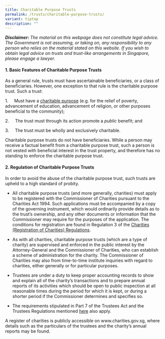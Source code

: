 ```yaml
---
title: Charitable Purpose Trusts
permalink: /trusts/charitable-purpose-trusts/
variant: tiptap
description: ""
---
```

<p><strong><em>Disclaimer: </em></strong><em>The material on this webpage does not constitute legal advice. The Government is not assuming, or taking on, any responsibility to any person who relies on the material stated on this website. If you wish to obtain legal advice on trusts and trust-like arrangements in Singapore, please engage a lawyer.</em></p><h4><strong>1. Basic Features of Charitable Purpose Trusts</strong></h4><p>As a general rule, trusts must have ascertainable beneficiaries, or a class of beneficiaries. However, one exception to that rule is the charitable purpose trust. Such a trust:</p><p>1.&nbsp;&nbsp;&nbsp;&nbsp; Must have a <a href="https://authoring.charities.gov.sg/Pages/Charities-and-IPCs/Register-as-a-Charity/Criteria-for-Registration-as-Charity.aspx" rel="noopener noreferrer nofollow" target="_blank">charitable purpose</a> (e.g. for the relief of poverty, advancement of education, advancement of religion, or other purposes beneficial to the community);</p><p>2.&nbsp;&nbsp;&nbsp;&nbsp; The trust must through its action promote a <em>public </em>benefit; and</p><p>3.&nbsp;&nbsp;&nbsp;&nbsp; The trust must be wholly and exclusively charitable.</p><p>Charitable purpose trusts do not have beneficiaries. While a person may receive a factual benefit from a charitable purpose trust, such a person is not vested with beneficial interest in the trust property, and therefore has no standing to enforce the charitable purpose trust.</p><h4><strong>2. Regulation of Charitable Purpose Trusts</strong></h4><p>In order to avoid the abuse of the charitable purpose trust, such trusts are upheld to a high standard of probity.</p><p></p><ul data-tight="true" class="tight"><li><p>All charitable purpose trusts (and more generally, charities) must apply to be registered with the Commissioner of Charities pursuant to the Charities Act 1994. Such applications must be accompanied by a copy of the governing instrument, which would ordinarily provide details as to the trust’s ownership, and any other documents or information that the Commissioner may require for the purposes of the application. The conditions for registration are found in Regulation 3 of the <a href="https://sso.agc.gov.sg/SL/CA1994-RG10?DocDate=20230113" rel="noopener noreferrer nofollow" target="_blank">Charities (Registration of Charities) Regulations</a>. &nbsp;&nbsp;</p><p></p></li><li><p>As with all charities, charitable purpose trusts (which are a type of charity) are supervised and enforced in the public interest by the Attorney-General and the Commissioner of Charities, who can establish a scheme of administration for the charity. The Commissioner of Charities may also from time-to-time institute inquiries with regard to charities, either generally or for particular purposes.</p><p></p></li><li><p>Trustees are under a duty to keep proper accounting records to show and explain all of the charity’s transactions and to prepare annual reports of its activities which should be open to public inspection at all reasonable times during the period for which it is kept, or during a shorter period if the Commissioner determines and specifies so.</p><p></p></li><li><p>The requirements stipulated in Part 7 of the Trustees Act and the Trustees Regulations mentioned <a href="https://www.mlaw.gov.sg/trusts/express-trusts/" rel="noopener noreferrer nofollow" target="_blank">here</a> also apply.</p></li></ul><p>A register of charities is publicly accessible on <a rel="noopener noreferrer nofollow" target="_blank">www.charities.gov.sg</a>, where details such as the particulars of the trustees and the charity’s annual reports may be found.</p>